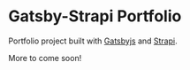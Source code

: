 # Gatsby-Strapi Portfolio

Portfolio project built with [Gatsbyjs](https://www.gatsbyjs.com/) and [Strapi](https://strapi.io/).

More to come soon!
